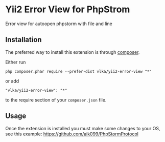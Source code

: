 Yii2 Error View for PhpStrom
============================
Error view for autoopen phpstorm with file and line

Installation
------------

The preferred way to install this extension is through [composer](http://getcomposer.org/download/).

Either run

```
php composer.phar require --prefer-dist vlka/yii2-error-view "*"
```

or add

```
"vlka/yii2-error-view": "*"
```

to the require section of your `composer.json` file.


Usage
-----

Once the extension is installed you must make some changes to your OS, see this example: https://github.com/aik099/PhpStormProtocol
